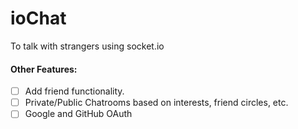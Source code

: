 # ioChat
To talk with strangers using socket.io

#### Other Features:
- [ ] Add friend functionality.
- [ ] Private/Public Chatrooms based on interests, friend circles, etc.
- [ ] Google and GitHub OAuth
